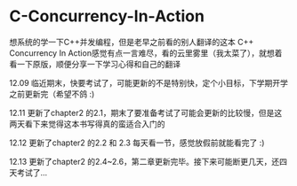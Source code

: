 # C-Concurrency-In-Action
想系统的学一下C++并发编程，但是老早之前看的别人翻译的这本 C++ Concurrency In Action感觉有点一言难尽，看的云里雾里（我太菜了），就想着看一下原版，顺便分享一下学习心得和自己的翻译

12.09
临近期末，快要考试了，可能更新的不是特别快，定个小目标，下学期开学之前更新完（希望不鸽 :)

12.11 更新了chapter2 的2.1，期末了要准备考试了可能会更新的比较慢，但是这两天看下来觉得这本书写得真的蛮适合入门的

12.12 更新了chapter2 的2.2 和 2.3 每天看一节，感觉放假前就能看完了 :)

12.13 更新了chapter2 的2.4~2.6，第二章更新完毕。接下来可能断更几天，还四天考试了...
